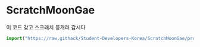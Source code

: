 # ScratchMoonGae
이 코드 갖고 스크래치 뭉개러 갑시다
```js
import("https://raw.githack/Student-Developers-Korea/ScratchMoonGae/profileClear.js")
```
